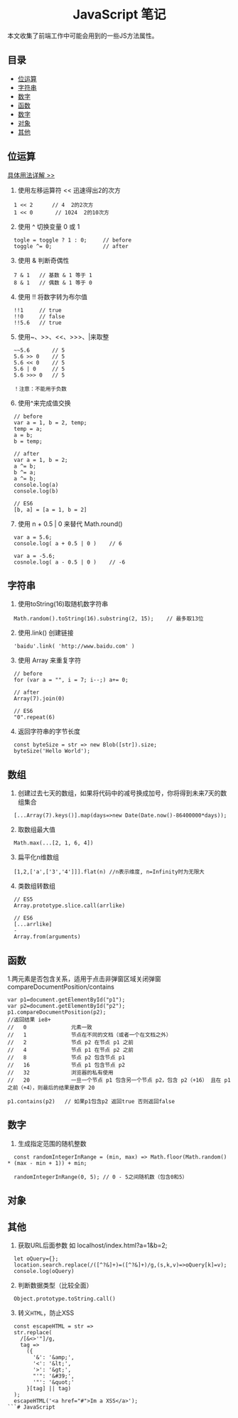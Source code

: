 # <center>**JavaScript 笔记**</center>
本文收集了前端工作中可能会用到的一些JS方法属性。

## 目录  
- [位运算](#operators)
- [字符串](#string)
- [数字](#array)
- [函数](#fn)
- [数字](#number)
- [对象](#obj)
- [其他](#other)  
  
## <a id="operators">位运算</a> 
[具体用法详解 >>](http://c.biancheng.net/view/5469.html) 

1. 使用左移运算符 << 迅速得出2的次方  
```
  1 << 2      // 4  2的2次方
  1 << 0       // 1024  2的10次方
```
2. 使用 ^ 切换变量 0 或 1  
```
  togle = toggle ? 1 : 0;     // before  
  toggle ^= 0;                // after
```
3. 使用 & 判断奇偶性  
```
  7 & 1   // 基数 & 1 等于 1
  8 & 1   // 偶数 & 1 等于 0
```  
4. 使用 !! 将数字转为布尔值  
```
  !!1     // true
  !!0     // false
  !!5.6   // true
```
5. 使用~、>>、<<、>>>、|来取整
```
  ~~5.6       // 5  
  5.6 >> 0    // 5  
  5.6 << 0    // 5  
  5.6 | 0     // 5  
  5.6 >>> 0   // 5  

  ！注意：不能用于负数
```
6. 使用^来完成值交换
```
  // before
  var a = 1, b = 2, temp;
  temp = a;
  a = b;
  b = temp;

  // after
  var a = 1, b = 2;
  a ^= b;
  b ^= a;
  a ^= b;
  console.log(a)
  console.log(b)  

  // ES6
  [b, a] = [a = 1, b = 2]
```
7. 使用 n + 0.5 | 0 来替代 Math.round()
```
  var a = 5.6;
  console.log( a + 0.5 | 0 )    // 6

  var a = -5.6;
  cosnole.log( a - 0.5 | 0 )    // -6
```
## <a id="string">字符串</a>
1. 使用toString(16)取随机数字符串
```
  Math.random().toString(16).substring(2, 15);    // 最多取13位
```
2. 使用.link() 创建链接
```
  'baidu'.link( 'http://www.baidu.com' )
```
3. 使用 Array 来重复字符
```
  // before
  for (var a = "", i = 7; i--;) a+= 0;  

  // after  
  Array(7).join(0)  

  // ES6
  "0".repeat(6)                          

```
4. 返回字符串的字节长度
```
  const byteSize = str => new Blob([str]).size;
  byteSize('Hello World');
```

## <a id="array">数组</a>
1. 创建过去七天的数组，如果将代码中的减号换成加号，你将得到未来7天的数组集合
```
  [...Array(7).keys()].map(days=>new Date(Date.now()-86400000*days));
```
2. 取数组最大值
```
  Math.max(...[2, 1, 6, 4])
```
3. 扁平化n维数组
```
  [1,2,['a',['3','4']]].flat(n) //n表示维度, n=Infinity时为无限大
```
4. 类数组转数组
```
  // ES5  
  Array.prototype.slice.call(arrlike)

  // ES6
  [...arrlike]
  -
  Array.from(arguments)
```

## <a id="fn">函数</a>
1.两元素是否包含关系，适用于点击非弹窗区域关闭弹窗 compareDocumentPosition/contains
```
var p1=document.getElementById("p1");
var p2=document.getElementById("p2");
p1.compareDocumentPosition(p2);
//返回结果 ie8+
//   0              元素一致 
//   1              节点在不同的文档（或者一个在文档之外） 
//   2              节点 p2 在节点 p1 之前 
//   4              节点 p1 在节点 p2 之前 
//   8              节点 p2 包含节点 p1 
//   16             节点 p1 包含节点 p2 
//   32             浏览器的私有使用
//   20             一旦一个节点 p1 包含另一个节点 p2，包含 p2（+16） 且在 p1 之前（+4），则最后的结果是数字 20  

p1.contains(p2)   // 如果p1包含p2 返回true 否则返回false
```

## <a id="number">数字</a>
1. 生成指定范围的随机整数
```
  const randomIntegerInRange = (min, max) => Math.floor(Math.random() * (max - min + 1)) + min;

  randomIntegerInRange(0, 5); // 0 - 5之间随机数（包含0和5）
```

## <a id="obj">对象</a>

## <a id="other">其他</a>
1. 获取URL后面参数 如 localhost/index.html?a=1&b=2;
```
  let oQuery={};
  location.search.replace(/([^?&]+)=([^?&]+)/g,(s,k,v)=>oQuery[k]=v);
  console.log(oQuery)
```
2. 判断数据类型（比较全面）
```
  Object.prototype.toString.call()

```
3. 转义`HTML`，防止XSS
```
  const escapeHTML = str =>
  str.replace(
    /[&<>'"]/g,
    tag =>
      ({
        '&': '&amp;',
        '<': '&lt;',
        '>': '&gt;',
        "'": '&#39;',
        '"': '&quot;'
      }[tag] || tag)
  );
  escapeHTML('<a href="#">Im a XSS</a>');
```# JavaScript
